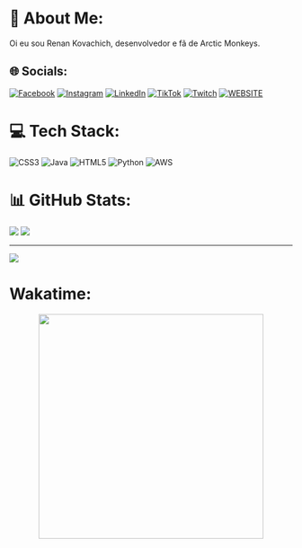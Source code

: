 # 💫 About Me:
Oi eu sou Renan Kovachich, desenvolvedor e fã de Arctic Monkeys.


## 🌐 Socials:
[![Facebook](https://img.shields.io/badge/Facebook-%231877F2.svg?logo=Facebook&logoColor=white)](https://facebook.com/renan.kovachich) [![Instagram](https://img.shields.io/badge/Instagram-%23E4405F.svg?logo=Instagram&logoColor=white)](https://instagram.com/renan.kv) [![LinkedIn](https://img.shields.io/badge/LinkedIn-%230077B5.svg?logo=linkedin&logoColor=white)](https://linkedin.com/in/renan-kovachich) [![TikTok](https://img.shields.io/badge/TikTok-%23000000.svg?logo=TikTok&logoColor=white)](https://tiktok.com/@renan.kv) [![Twitch](https://img.shields.io/badge/Twitch-%239146FF.svg?logo=Twitch&logoColor=white)](https://twitch.tv/RenanKovachich) [![WEBSITE](https://img.shields.io/badge/Blogger-FF5722?style=&logo=blogger&logoColor=white)](https://renankovachich.github.io/Portfolio/)

# 💻 Tech Stack:
![CSS3](https://img.shields.io/badge/css3-%231572B6.svg?style=for-the-badge&logo=css3&logoColor=white) ![Java](https://img.shields.io/badge/java-%23ED8B00.svg?style=for-the-badge&logo=java&logoColor=white) ![HTML5](https://img.shields.io/badge/html5-%23E34F26.svg?style=for-the-badge&logo=html5&logoColor=white) ![Python](https://img.shields.io/badge/python-3670A0?style=for-the-badge&logo=python&logoColor=ffdd54) ![AWS](https://img.shields.io/badge/AWS-%23FF9900.svg?style=for-the-badge&logo=amazon-aws&logoColor=white)
# 📊 GitHub Stats:
![](https://github-readme-streak-stats.herokuapp.com/?user=RenanKovachich&theme=dracula&hide_border=false)
![](https://github-readme-stats.vercel.app/api/top-langs/?username=RenanKovachich&theme=dracula&hide_border=false&include_all_commits=true&count_private=true&layout=compact)<br>

---
[![](https://visitcount.itsvg.in/api?id=RenanKovachich&icon=0&color=0)](https://visitcount.itsvg.in)

# Wakatime:

<p align="center">
  <a href="https://wakatime.com/@renankv">
    <img src="https://wakatime.com/share/@renankv/c1ddaea3-b07f-47b2-9957-0677aaab1d1c.svg" height="400"/>
  </a>
 </p>

